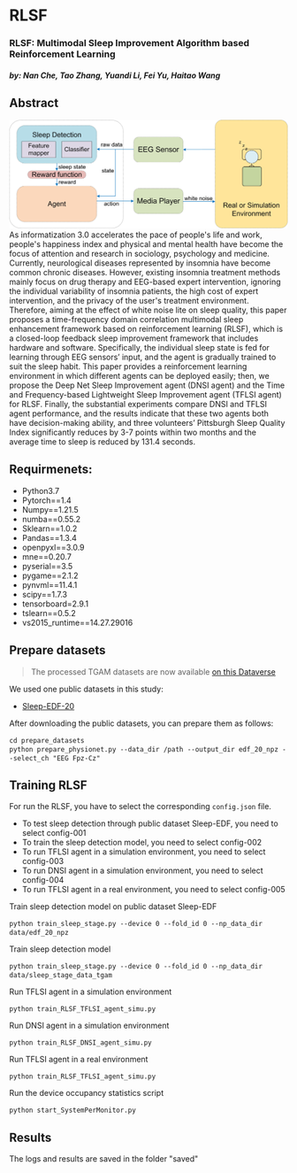 # RLSF
### RLSF: Multimodal Sleep Improvement Algorithm based Reinforcement Learning
#### *by: Nan Che, Tao Zhang, Yuandi Li, Fei Yu, Haitao Wang* 


## Abstract
![RLSF Architecture](RLSF.jpg)
As informatization 3.0 accelerates the pace of people's life and work, people's happiness index and physical and mental health have become the focus of attention and research in sociology, psychology and medicine. Currently, neurological diseases represented by insomnia have become common chronic diseases. However, existing insomnia treatment methods mainly focus on drug therapy and EEG-based expert intervention, ignoring the individual variability of insomnia patients, the high cost of expert intervention, and the privacy of the user's treatment environment. Therefore, aiming at the effect of white noise lite on sleep quality, this paper proposes a time-frequency domain correlation multimodal sleep enhancement framework based on reinforcement learning (RLSF), which is a closed-loop feedback sleep improvement framework that includes hardware and software. Specifically, the individual sleep state is fed for learning through EEG sensors’ input, and the agent is gradually trained to suit the sleep habit. This paper provides a reinforcement learning environment in which different agents can be deployed easily; then, we propose the Deep Net Sleep Improvement agent (DNSI agent) and the Time and Frequency-based Lightweight Sleep Improvement agent (TFLSI agent) for RLSF. Finally, the substantial experiments compare DNSI and TFLSI agent performance, and the results indicate that these two agents both have decision-making ability, and three volunteers’ Pittsburgh Sleep Quality Index significantly reduces by 3-7 points within two months and the average time to sleep is reduced by 131.4 seconds. 


## Requirmenets:
- Python3.7
- Pytorch==1.4
- Numpy==1.21.5
- numba==0.55.2
- Sklearn==1.0.2
- Pandas==1.3.4
- openpyxl==3.0.9
- mne==0.20.7
- pyserial==3.5
- pygame==2.1.2 
- pynvml==11.4.1
- scipy==1.7.3
- tensorboard=2.9.1
- tslearn==0.5.2
- vs2015_runtime==14.27.29016

## Prepare datasets
> The processed TGAM datasets are now available [on this Dataverse](https://github.com/TerryZAG/TGAM-datasets-for-RLSF.git)

We used one public datasets in this study:
- [Sleep-EDF-20](https://gist.github.com/emadeldeen24/a22691e36759934e53984289a94cb09b)



After downloading the public datasets, you can prepare them as follows:
```
cd prepare_datasets
python prepare_physionet.py --data_dir /path --output_dir edf_20_npz --select_ch "EEG Fpz-Cz"
```

## Training RLSF 
For run the RLSF, you have to select the corresponding `config.json` file.
- To test sleep detection through public dataset Sleep-EDF,  you need to select config-001
- To train the sleep detection model, you need to select config-002
- To run TFLSI agent in a simulation environment, you need to select config-003
- To run DNSI agent in a simulation environment, you need to select config-004
- To run TFLSI agent in a real environment, you need to select config-005

Train sleep detection model on public dataset Sleep-EDF
```
python train_sleep_stage.py --device 0 --fold_id 0 --np_data_dir data/edf_20_npz
```

Train sleep detection model
```
python train_sleep_stage.py --device 0 --fold_id 0 --np_data_dir data/sleep_stage_data_tgam
```

Run TFLSI agent in a simulation environment
```
python train_RLSF_TFLSI_agent_simu.py
```

Run DNSI agent in a simulation environment
```
python train_RLSF_DNSI_agent_simu.py
```

Run TFLSI agent in a real environment
```
python train_RLSF_TFLSI_agent_simu.py
```

Run the device occupancy statistics script
```
python start_SystemPerMonitor.py
```


## Results
The logs and results are saved in the folder "saved"
